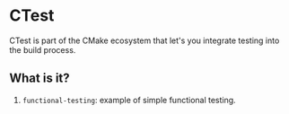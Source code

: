 # CTest

CTest is part of the CMake ecosystem that let's you integrate testing
into the build process.


## What is it?

1. `functional-testing`: example of simple functional testing.
